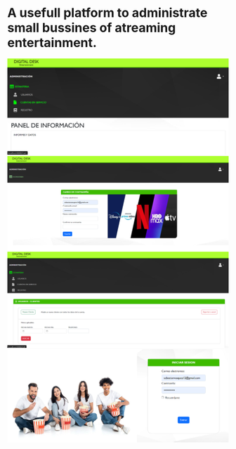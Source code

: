 # A usefull platform to administrate small bussines of atreaming entertainment.

<div style="align:justify;">
  
  ![](https://github.com/sebasquez123/Streaming-Platform/blob/main/figures/vue1.png)
  ![](https://github.com/sebasquez123/Streaming-Platform/blob/main/figures/vue2.png)
  ![](https://github.com/sebasquez123/Streaming-Platform/blob/main/figures/vue3.png)
  ![](https://github.com/sebasquez123/Streaming-Platform/blob/main/figures/vue4.png)
  
</div>
